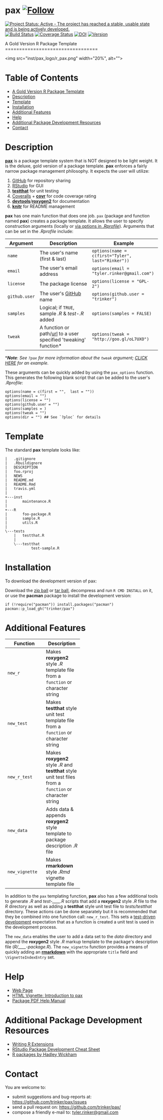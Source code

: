 pax   [![Follow](https://img.shields.io/twitter/follow/tylerrinker.svg?style=social)](https://twitter.com/intent/follow?screen_name=tylerrinker)     
============


[![Project Status: Active - The project has reached a stable, usable
state and is being actively
developed.](http://www.repostatus.org/badges/0.1.0/active.svg)](http://www.repostatus.org/#active)
[![Build
Status](https://travis-ci.org/trinker/pax.svg?branch=master)](https://travis-ci.org/trinker/pax)
[![Coverage
Status](https://coveralls.io/repos/trinker/pax/badge.svg?branch=master)](https://coveralls.io/r/trinker/pax?branch=master)
[![DOI](https://zenodo.org/badge/5398/trinker/pax.svg)](http://dx.doi.org/10.5281/zenodo.15891)
<a href="https://img.shields.io/badge/Version-0.2.0-orange.svg"><img src="https://img.shields.io/badge/Version-0.2.0-orange.svg" alt="Version"/></a>
</p>
A Gold Version R Package Template
=================================

<img src="inst/pax_logo/r_pax.png" width="20%", alt="">


Table of Contents
============

-   [A Gold Version R Package Template](#a-gold-version-r-package-template)
-   [Description](#description)
-   [Template](#template)
-   [Installation](#installation)
-   [Additional Features](#additional-features)
-   [Help](#help)
-   [Additional Package Development Resources](#additional-package-development-resources)
-   [Contact](#contact)

Description
============


[**pax**](http://trinker.github.io/pax_dev) is a package template system
that is NOT designed to be light weight. It is the deluxe, gold version
of a package template. **pax** enforces a fairly narrow package
management philosophy. It expects the user will utilize:

1.  [GitHub](https://github.com) for repository sharing
2.  [RStudio](http://www.rstudio.com/) for GUI
3.  [**testthat**](http://cran.r-project.org/web/packages/testthat/index.html)
    for unit testing
4.  [Coveralls](https://coveralls.io/) +
    [**covr**](https://github.com/jimhester/covr) for code coverage
    rating
5.  [**devtools**](http://cran.r-project.org/web/packages/devtools/index.html)/[**roxygen2**](http://cran.r-project.org/web/packages/roxygen2/index.html)
    for documentation
6.  [**knitr**](http://yihui.name/knitr/) for README management

**pax** has one main function that does one job. `pax` (package and
function named **pax**) creates a package template. It allows the user
to specify construction arguments (locally or [via options in
*.Rprofile*](http://www.statmethods.net/interface/customizing.html)).
Arguments that can be set in the *.Rprofile* include:

<table>
<colgroup>
<col width="15%" />
<col width="38%" />
<col width="45%" />
</colgroup>
<thead>
<tr class="header">
<th>Argument</th>
<th>Description</th>
<th>Example</th>
</tr>
</thead>
<tbody>
<tr class="odd">
<td><code>name</code></td>
<td>The user's name (first &amp; last)</td>
<td><code>options(name = c(first=&quot;Tyler&quot;,  last=&quot;Rinker&quot;))</code></td>
</tr>
<tr class="even">
<td><code>email</code></td>
<td>The user's email address</td>
<td><code>options(email = &quot;tyler.rinker@gmail.com&quot;)</code></td>
</tr>
<tr class="odd">
<td><code>license</code></td>
<td>The package license</td>
<td><code>options(license = &quot;GPL-2&quot;)</code></td>
</tr>
<tr class="even">
<td><code>github.user</code></td>
<td>The user's <a href="https://github.com">GitHub</a> name</td>
<td><code>options(github.user = &quot;trinker&quot;)</code></td>
</tr>
<tr class="odd">
<td><code>samples</code></td>
<td>Logical; if <code>TRUE</code>, sample <em>.R</em> &amp; <em>test-.R</em> added</td>
<td><code>options(samples = FALSE)</code></td>
</tr>
<tr class="even">
<td><code>tweak</code></td>
<td>A function or path/<a href="http://goo.gl/oL7UXO">url</a> to a user specified 'tweaking' function*</td>
<td><code>options(tweak = &quot;http://goo.gl/oL7UXO&quot;)</code></td>
</tr>
</tbody>
</table>

\****Note***: *See `?pax` for more information about the `tweak`
argument; [CLICK
HERE](https://raw.githubusercontent.com/trinker/pax_tweak/master/pax_tweak.R)
for an example.*

These arguments can be quickly added by using the `pax_options`
function. This generates the following blank script that can be added to
the user's *.Rprofile*:

    options(name = c(first = "",  last = ""))
    options(email = "")
    options(license = "")
    options(github.user = "")
    options(samples = )
    options(tweak = "")
    options(dir = "") ## See `?ploc` for details

Template
========

The standard **pax** template looks like:

    |   .gitignore
    |   .Rbuildignore
    |   DESCRIPTION
    |   foo.rproj
    |   NEWS
    |   README.md
    |   README.Rmd
    |   travis.yml
    |   
    +---inst
    |       maintenance.R
    |       
    +---R
    |       foo-package.R
    |       sample.R
    |       utils.R
    |       
    \---tests
        |   testthat.R
        |   
        \---testthat
                test-sample.R

Installation
============

To download the development version of pax:

Download the [zip ball](https://github.com/trinker/pax/zipball/master)
or [tar ball](https://github.com/trinker/pax/tarball/master), decompress
and run `R CMD INSTALL` on it, or use the **pacman** package to install
the development version:

    if (!require("pacman")) install.packages("pacman")
    pacman::p_load_gh("trinker/pax")

Additional Features
===================

<table style="width:49%;">
<colgroup>
<col width="23%" />
<col width="25%" />
</colgroup>
<thead>
<tr class="header">
<th>Function</th>
<th>Description</th>
</tr>
</thead>
<tbody>
<tr class="odd">
<td><code>new_r</code></td>
<td>Makes <strong>roxygen2</strong> style <em>.R</em> template file from a <code>function</code> or character string</td>
</tr>
<tr class="even">
<td><code>new_test</code></td>
<td>Makes <strong>testthat</strong> style unit test template file from a <code>function</code> or character string</td>
</tr>
<tr class="odd">
<td><code>new_r_test</code></td>
<td>Makes <strong>roxygen2</strong> style <em>.R</em> and <strong>testthat</strong> style unit test files from a <code>function</code> or character string</td>
</tr>
<tr class="even">
<td><code>new_data</code></td>
<td>Adds data &amp; appends <strong>roxygen2</strong> style template to package description <em>.R</em> file</td>
</tr>
<tr class="odd">
<td><code>new_vignette</code></td>
<td>Makes <strong>rmarkdown</strong> style <em>.Rmd</em> vignette template file</td>
</tr>
</tbody>
</table>

In addition to the `pax` templating function, **pax** also has a few
additional tools to generate *.R* and *test-\_\_\_\_.R* scripts that add
a **roxygen2** style *.R* file to the *R* directory as well as adding a
**testthat** style unit test file to *tests/testthat* directory. These
actions can be done separately but it is recommended that they be
combined into one function call: `new_r_test`. This sets a [test-driven
development](http://en.wikipedia.org/wiki/Test-driven_development)
expectation that as a function is created a unit test is used in the
development process.

The `new_data` enables the user to add a data set to the *data*
directory and append the **roxygen2** style *.R* markup template to the
package's description file (*R/\_\_\_\_-package.R*). The `new_vignette`
function provides a means of quickly adding an
[**rmarkdown**](http://rmarkdown.rstudio.com/package_vignette_format.html)
with the appropriate `title` field and `\VignetteIndexEntry` set.

Help
====

-   [Web Page](http://trinker.github.com/pax/)  
-   [HTML Vignette: Introduction to
    pax](http://trinker.github.io/pax/vignettes/introduction.html)  
-   [Package PDF Help
    Manual](https://dl.dropboxusercontent.com/u/61803503/pax.pdf)

Additional Package Development Resources
========================================

-   [Writing R
    Extensions](http://cran.r-project.org/doc/manuals/r-release/R-exts.html)
-   [RStudio Package Development Cheat
    Sheet](http://www.rstudio.com/wp-content/uploads/2015/03/devtools-cheatsheet.pdf)  
-   [R packages by Hadley Wickham](http://r-pkgs.had.co.nz/)

Contact
=======

You are welcome to:    
- submit suggestions and bug-reports at: <https://github.com/trinker/pax/issues>    
- send a pull request on: <https://github.com/trinker/pax/>    
- compose a friendly e-mail to: <tyler.rinker@gmail.com>    
